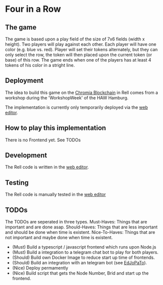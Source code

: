 # Four in a Row 

## The game
The game is based upon a play field of the size of 7x6 fields (width x height). Two players will play against each other. Each player will have one color (e.g. blue vs. red). Player will set their tokens alternately, but they can only select the row, the token will then placed upon the current token (or base) of this row. The game ends when one of the players has at least 4 tokens of his color in a stright line.

## Deployment

The idea to build this game on the [Chromia Blockchain](https://chromia.com/) in Rell comes from a workshop during the 'WorkshopWeek' of the HAW Hamburg.

The implementation is currently only temporarily deployed via the [web editor](https://rellide-staging.chromia.dev).

## How to play this implementation

There is no Frontend yet. See TODOs

## Development

The Rell code is written in the [web editor](https://rellide-staging.chromia.dev). 

## Testing

The Rell code is manually tested in the [web editor](https://rellide-staging.chromia.dev)

## TODOs

The TODOs are seperated in three types.
Must-Haves: Things that are important and are done asap.
Should-Haves: Things that are less important and should be done when time is existent.
Nice-To-Haves: Things that are not important and maybe done when time is existent.

- (Must) Build a typescript / javascript frontend which runs upon Node.js
- (Must) Build a integration to a telegram chat bot to play for both players.
- (Should) Build own Docker Image to reduce start up time of frontends.
- (Should) Build an integration with an telegram bot (see [EdJoPaTo](https://github.com/EdJoPaTo/rell-tik-tac-toe-telegram-bot)).
- (Nice) Deploy permamently
- (Nice) Build script that gets the Node Number, Brid and start up the frontend.